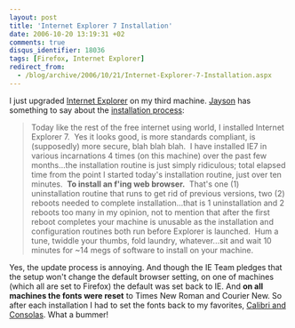 ```yaml
---
layout: post
title: 'Internet Explorer 7 Installation'
date: 2006-10-20 13:19:31 +02
comments: true
disqus_identifier: 18036
tags: [Firefox, Internet Explorer]
redirect_from:
  - /blog/archive/2006/10/21/Internet-Explorer-7-Installation.aspx
---
```


I just upgraded [Internet Explorer](http://www.microsoft.com/ie) on my third machine. [Jayson](http://jaysonknight.com/) has something to say about the [installation process](http://jaysonknight.com/blog/archive/2006/10/19/Internet-Explorer-Installation-Routine-Is-Ridiculous.aspx):

> Today like the rest of the free internet using world, I installed Internet Explorer 7.  Yes it looks good, is more standards compliant, is (supposedly) more secure, blah blah blah.  I have installed IE7 in various incarnations 4 times (on this machine) over the past few months...the installation routine is just simply ridiculous; total elapsed time from the point I started today's installation routine, just over ten minutes.  **To install an f'ing web browser.**  That's one (1) uninstallation routine that runs to get rid of previous versions, two (2) reboots needed to complete installation...that is 1 uninstallation and 2 reboots too many in my opinion, not to mention that after the first reboot completes your machine is unusable as the installation and configuration routines both run before Explorer is launched.  Hum a tune, twiddle your thumbs, fold laundry, whatever...sit and wait 10 minutes for ~14 megs of software to install on your machine.

Yes, the update process is annoying. And though the IE Team pledges that the setup won't change the default browser setting, on one of machines (which all are set to Firefox) the default was set back to IE. And **on all machines the fonts were reset** to Times New Roman and Courier New. So after each installation I had to set the fonts back to my favorites, [Calibri and Consolas](http://www.poynter.org/column.asp?id=47&aid=78683 "The Next Big Thing in Online Type"). What a bummer!

